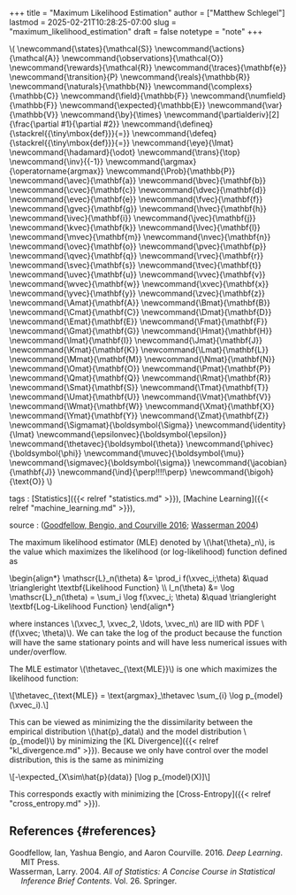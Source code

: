 +++
title = "Maximum Likelihood Estimation"
author = ["Matthew Schlegel"]
lastmod = 2025-02-21T10:28:25-07:00
slug = "maximum_likelihood_estimation"
draft = false
notetype = "note"
+++

\\( \newcommand{\states}{\mathcal{S}}
\newcommand{\actions}{\mathcal{A}}
\newcommand{\observations}{\mathcal{O}}
\newcommand{\rewards}{\mathcal{R}}
\newcommand{\traces}{\mathbf{e}}
\newcommand{\transition}{P}
\newcommand{\reals}{\mathbb{R}}
\newcommand{\naturals}{\mathbb{N}}
\newcommand{\complexs}{\mathbb{C}}
\newcommand{\field}{\mathbb{F}}
\newcommand{\numfield}{\mathbb{F}}
\newcommand{\expected}{\mathbb{E}}
\newcommand{\var}{\mathbb{V}}
\newcommand{\by}{\times}
\newcommand{\partialderiv}[2]{\frac{\partial #1}{\partial #2}}
\newcommand{\defineq}{\stackrel{{\tiny\mbox{def}}}{=}}
\newcommand{\defeq}{\stackrel{{\tiny\mbox{def}}}{=}}
\newcommand{\eye}{\Imat}
\newcommand{\hadamard}{\odot}
\newcommand{\trans}{\top}
\newcommand{\inv}{{-1}}
\newcommand{\argmax}{\operatorname{argmax}}
\newcommand{\Prob}{\mathbb{P}}
\newcommand{\avec}{\mathbf{a}}
\newcommand{\bvec}{\mathbf{b}}
\newcommand{\cvec}{\mathbf{c}}
\newcommand{\dvec}{\mathbf{d}}
\newcommand{\evec}{\mathbf{e}}
\newcommand{\fvec}{\mathbf{f}}
\newcommand{\gvec}{\mathbf{g}}
\newcommand{\hvec}{\mathbf{h}}
\newcommand{\ivec}{\mathbf{i}}
\newcommand{\jvec}{\mathbf{j}}
\newcommand{\kvec}{\mathbf{k}}
\newcommand{\lvec}{\mathbf{l}}
\newcommand{\mvec}{\mathbf{m}}
\newcommand{\nvec}{\mathbf{n}}
\newcommand{\ovec}{\mathbf{o}}
\newcommand{\pvec}{\mathbf{p}}
\newcommand{\qvec}{\mathbf{q}}
\newcommand{\rvec}{\mathbf{r}}
\newcommand{\svec}{\mathbf{s}}
\newcommand{\tvec}{\mathbf{t}}
\newcommand{\uvec}{\mathbf{u}}
\newcommand{\vvec}{\mathbf{v}}
\newcommand{\wvec}{\mathbf{w}}
\newcommand{\xvec}{\mathbf{x}}
\newcommand{\yvec}{\mathbf{y}}
\newcommand{\zvec}{\mathbf{z}}
\newcommand{\Amat}{\mathbf{A}}
\newcommand{\Bmat}{\mathbf{B}}
\newcommand{\Cmat}{\mathbf{C}}
\newcommand{\Dmat}{\mathbf{D}}
\newcommand{\Emat}{\mathbf{E}}
\newcommand{\Fmat}{\mathbf{F}}
\newcommand{\Gmat}{\mathbf{G}}
\newcommand{\Hmat}{\mathbf{H}}
\newcommand{\Imat}{\mathbf{I}}
\newcommand{\Jmat}{\mathbf{J}}
\newcommand{\Kmat}{\mathbf{K}}
\newcommand{\Lmat}{\mathbf{L}}
\newcommand{\Mmat}{\mathbf{M}}
\newcommand{\Nmat}{\mathbf{N}}
\newcommand{\Omat}{\mathbf{O}}
\newcommand{\Pmat}{\mathbf{P}}
\newcommand{\Qmat}{\mathbf{Q}}
\newcommand{\Rmat}{\mathbf{R}}
\newcommand{\Smat}{\mathbf{S}}
\newcommand{\Tmat}{\mathbf{T}}
\newcommand{\Umat}{\mathbf{U}}
\newcommand{\Vmat}{\mathbf{V}}
\newcommand{\Wmat}{\mathbf{W}}
\newcommand{\Xmat}{\mathbf{X}}
\newcommand{\Ymat}{\mathbf{Y}}
\newcommand{\Zmat}{\mathbf{Z}}
\newcommand{\Sigmamat}{\boldsymbol{\Sigma}}
\newcommand{\identity}{\Imat}
\newcommand{\epsilonvec}{\boldsymbol{\epsilon}}
\newcommand{\thetavec}{\boldsymbol{\theta}}
\newcommand{\phivec}{\boldsymbol{\phi}}
\newcommand{\muvec}{\boldsymbol{\mu}}
\newcommand{\sigmavec}{\boldsymbol{\sigma}}
\newcommand{\jacobian}{\mathbf{J}}
\newcommand{\ind}{\perp\!\!\!\!\perp}
\newcommand{\bigoh}{\text{O}}
\\)

tags
: [Statistics]({{< relref "statistics.md" >}}), [Machine Learning]({{< relref "machine_learning.md" >}}),

source
: (<a href="#citeproc_bib_item_1">Goodfellow, Bengio, and Courville 2016</a>; <a href="#citeproc_bib_item_2">Wasserman 2004</a>)

The maximum likelihood estimator (MLE) denoted by \\(\hat{\theta}\_n\\), is the value which maximizes the likelihood (or log-likelihood) function defined as

\begin{align\*}
\mathscr{L}\_n(\theta) &= \prod\_i f(\xvec\_i;\theta) &\quad \triangleright \textbf{Likelihood Function} \\\\
l\_n(\theta) &= \log \mathscr{L}\_n(\theta) = \sum\_i \log f(\xvec\_i; \theta) &\quad \triangleright \textbf{Log-Likelihood Function}
\end{align\*}

where instances \\(\xvec\_1, \xvec\_2, \ldots, \xvec\_n\\) are IID with PDF \\(f(\xvec; \theta)\\). We can take the log of the product because the function will have the same stationary points and will have less numerical issues with under/overflow.

The MLE estimator \\(\thetavec\_{\text{MLE}}\\) is one which maximizes the likelihood function:

\\[\thetavec\_{\text{MLE}} = \text{argmax}\_\thetavec \sum\_{i} \log p\_{model}(\xvec\_i).\\]

This can be viewed as minimizing the the dissimilarity between the empirical distribution \\(\hat{p}\_data\\) and the model distribution \\(p\_{model}\\) by minimizing the [KL Divergence]({{< relref "kl_divergence.md" >}}). Because we only have control over the model distribution, this is the same as minimizing

\\[-\expected\_{X\sim\hat{p}(data)} [\log p\_{model}(X)]\\]

This corresponds exactly with minimizing the [Cross-Entropy]({{< relref "cross_entropy.md" >}}).


## References {#references}



<style>.csl-entry{text-indent: -1.5em; margin-left: 1.5em;}</style><div class="csl-bib-body">
  <div class="csl-entry"><a id="citeproc_bib_item_1"></a>Goodfellow, Ian, Yashua Bengio, and Aaron Courville. 2016. <i>Deep Learning</i>. MIT Press.</div>
  <div class="csl-entry"><a id="citeproc_bib_item_2"></a>Wasserman, Larry. 2004. <i>All of Statistics: A Concise Course in Statistical Inference Brief Contents</i>. Vol. 26. Springer.</div>
</div>

